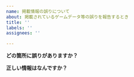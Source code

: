 ```yaml
---
name: 掲載情報の誤りについて
about: 掲載されているゲームデータ等の誤りを報告するとき
title: ''
labels: ''
assignees: ''

---
```


**どの箇所に誤りがありますか？**

**正しい情報はなんですか？**
